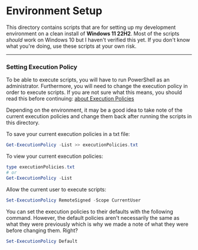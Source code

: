 # Environment Setup

This directory contains scripts that are for setting up my development environment on a clean install of **Windows 11 22H2**.
Most of the scripts _should_ work on Windows 10 but I haven't verified this yet. If you don't know what you're doing, use these scripts at your own risk.

---

### Setting Execution Policy

To be able to execute scripts, you will have to run PowerShell as an administrator. Furthermore, you 
will need to change the execution policy in order to execute scripts. If you are not sure what this means, you should read
this before continuing: [about Execution Policies](https://learn.microsoft.com/en-us/powershell/module/microsoft.powershell.core/about/about_execution_policies?view=powershell-7.3)

Depending on the environment, it may be a good idea to take note of the current execution policies and change them back after
running the scripts in this directory.

To save your current execution policies in a txt file:
```powershell
Get-ExecutionPolicy -List >> executionPolicies.txt
```
To view your current execution policies:
```powershell
type executionPolicies.txt
# or
Get-ExecutionPolicy -List
```
Allow the current user to execute scripts:
```powershell
Set-ExecutionPolicy RemoteSigned -Scope CurrentUser
```

You can set the execution policies to their defaults with the following command. However, the default policies aren't necessarily the same as what they were previously which
is why we made a note of what they were before changing them. Right?
```powershell
Set-ExecutionPolicy Default
```

